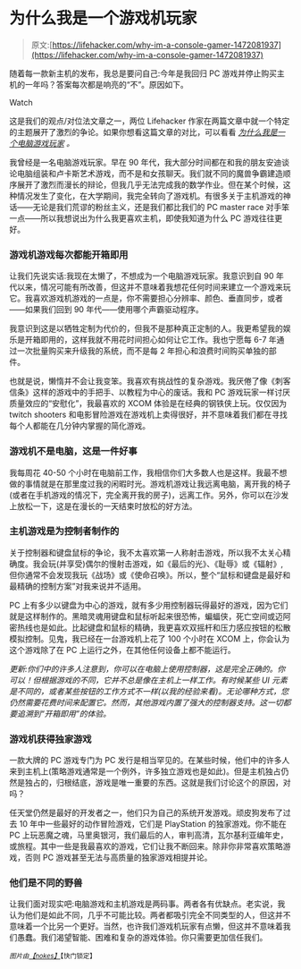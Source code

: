 # 为什么我是一个游戏机玩家

> 原文:[https://lifehacker.com/why-im-a-console-gamer-1472081937](https://lifehacker.com/why-im-a-console-gamer-1472081937)

随着每一款新主机的发布，我总是要问自己:今年是我回归 PC 游戏并停止购买主机的一年吗？答案每次都是响亮的“不”。原因如下。

Watch

这是我们的观点/对位法文章之一，两位 Lifehacker 作家在两篇文章中就一个特定的主题展开了激烈的争论。如果你想看这篇文章的对比，可以看看 [*为什么我是一个电脑游戏玩家*](https://lifehacker.com/why-im-a-pc-gamer-1471860201) *。*

我曾经是一名电脑游戏玩家。早在 90 年代，我大部分时间都在和我的朋友安迪谈论电脑组装和卢卡斯艺术游戏，而不是和女孩聊天。我们就不同的魔兽争霸建造顺序展开了激烈而漫长的辩论，但我几乎无法完成我的数学作业。但在某个时候，这种情况发生了变化，在大学期间，我完全转向了游戏机。有很多关于主机游戏的神话——无论是我们荒谬的粉丝主义，还是我们都比我们的 PC master race 对手笨一点——所以我想说出为什么我更喜欢主机，即使我知道为什么 PC 游戏往往更好。

### 游戏机游戏每次都能开箱即用

让我们先说实话:我现在太懒了，不想成为一个电脑游戏玩家。我意识到自 90 年代以来，情况可能有所改善，但这并不意味着我想花任何时间来建立一个游戏来玩它。我喜欢游戏机游戏的一点是，你不需要担心分辨率、颜色、垂直同步，或者——如果我们回到 90 年代——使用哪个声霸驱动程序。

我意识到这是以牺牲定制为代价的，但我不是那种真正定制的人。我更希望我的娱乐是开箱即用的，这样我就不用花时间担心如何让它工作。我也宁愿每 6-7 年通过一次批量购买来升级我的系统，而不是每 2 年担心和浪费时间购买单独的部件。

也就是说，懒惰并不会让我变笨。我喜欢有挑战性的复杂游戏。我厌倦了像《刺客信条》这样的游戏中的手把手、以教程为中心的废话。我和 PC 游戏玩家一样讨厌质量效应的“安慰化”，我最喜欢的 XCOM 体验是在经典的钢铁侠上玩。仅仅因为 twitch shooters 和电影冒险游戏在游戏机上卖得很好，并不意味着我们都在寻找每个人都能在几分钟内掌握的简化游戏。

### 游戏机不是电脑，这是一件好事

我每周花 40-50 个小时在电脑前工作，我相信你们大多数人也是这样。我最不想做的事情就是在那里度过我的闲暇时光。游戏机游戏让我远离电脑，离开我的椅子(或者在手机游戏的情况下，完全离开我的房子)，远离工作。另外，你可以在沙发上放松一下，这是在漫长的一天结束时放松的好方法。

### 主机游戏是为控制者制作的

关于控制器和键盘鼠标的争论，我不太喜欢第一人称射击游戏，所以我不太关心精确度。我会玩(并享受)偶尔的慢射击游戏，如《最后的光》、《耻辱》或《辐射》,但你通常不会发现我玩《战场》或《使命召唤》。所以，整个“鼠标和键盘是最好和最精确的控制方案”对我来说并不适用。

PC 上有多少以键盘为中心的游戏，就有多少用控制器玩得最好的游戏，因为它们就是这样制作的。黑暗灵魂用键盘和鼠标听起来很恐怖，蝙蝠侠，死亡空间或迈阿密热线也是如此。比起键盘和鼠标的精确，我更喜欢双摇杆和压力感应按钮的松散模拟控制。见鬼，我已经在一台游戏机上花了 100 个小时在 XCOM 上，你会认为这个游戏除了在 PC 上运行之外，在其他任何设备上都不能运行。

*更新:你们中的许多人注意到，你可以在电脑上使用控制器，这是完全正确的。你可以！但根据游戏的不同，它并不总是像在主机上一样工作。有时候某些 UI 元素是不同的，或者某些按钮的工作方式不一样(以我的经验来看)。无论哪种方式，您仍然需要花费时间来配置它。然而，其他游戏内置了强大的控制器支持。这一切都要追溯到“开箱即用”的体验。*

### 游戏机获得独家游戏

一款大牌的 PC 游戏专门为 PC 发行是相当罕见的。在某些时候，他们中的许多人来到主机上(策略游戏通常是一个例外，许多独立游戏也是如此)。但是主机独占仍然是独占的，归根结底，游戏是唯一重要的东西。这就是我们讨论这个的原因，对吗？

任天堂仍然是最好的开发者之一，他们只为自己的系统开发游戏。顽皮狗发布了过去 10 年中一些最好的动作冒险游戏，它们是 PlayStation 的独家游戏。你不能在 PC 上玩恶魔之魂，马里奥银河，我们最后的人，审判高清，瓦尔基利亚编年史，或旅程。其中一些是我最喜欢的游戏，它们让我不断回来。除非你非常喜欢策略游戏，否则 PC 游戏甚至无法与高质量的独家游戏相提并论。

### 他们是不同的野兽

让我们面对现实吧:电脑游戏和主机游戏是两码事。两者各有优缺点。老实说，我认为他们是如此不同，几乎不可能比较。两者都吸引完全不同类型的人，但这并不意味着一个比另一个更好。当然，也许我们游戏机玩家有点懒，但这并不意味着我们愚蠢。我们渴望智能、困难和复杂的游戏体验。你只需要更加信任我们。

*<small>图片由</small>*[*<small>【nokes】</small>*](http://www.shutterstock.com/pic.mhtml?id=149396387)<small>【快门锁定】 <small></small></small> 

<small></small>